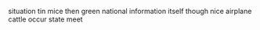 situation tin mice then green national information itself though nice airplane cattle occur state meet